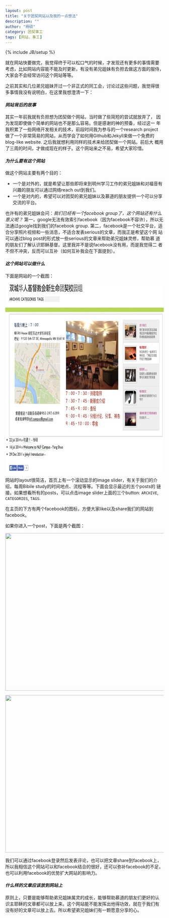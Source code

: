 ```yaml
---
layout: post
title: "关于团契网站以及我的一点想法"
description: ""
author: "杨硕"
category: 团契事工
tags: [网站，事工]
---
```

{% include JB/setup %}

就在网站快要做完，我觉得终于可以松口气的时候，才发现还有更多的事情需要
考虑，比如网站内容能不能及时更新，有没有弟兄姐妹有负担去做这方面的服侍，
大家会不会经常访问这个网站等等。

之前其实和几位弟兄姐妹开过一个非正式的同工会，讨论过这些问题，我觉得很
多事情我没有说明白，在这里我想澄清一下：

#### *网站背后的故事*

其实一年前我就有负担想为团契做个网站，当时做了些简短的尝试就放弃了，
因为发现即使做个简单的网站也不是那么容易。但是感谢的神的预备，经过这一
年我积累了一些网络开发相关的技术，前段时间我为参与的一个research project
做了一个非常简易的网站，从而学会了如何用Github和Jekyll来做一个免费的
blog-like website. 之后我就想利用同样的技术来给团契做一个网站。前后大
概用了三周的时间，才做成现在的样子。这个网站来之不易，希望大家珍惜。

#### *为什么要有这个网站*

做这个网站主要有两个目的：
- 一个是对外的，就是希望让那些即将来到明州学习工作的弟兄姐妹和对福音有
  兴趣的朋友可以通过网络reach out到我们。
- 一个是对内的，希望可以对团契的弟兄姐妹以及慕道的朋友提供一个可以分享
  交流的平台。

也许有的弟兄姐妹会问：*我们已经有一个facebook group了，这个网站还有什么
意义呢？* 第一，google无法有效索引facebook（因为facebook不容许），所以无
法通过google找到我们的facebook group. 第二，facebook是一个社交平台，适
合分享照片视频和一些消息，不适合发表serious的文章，而我正是希望这个网
站可以通过blog post的形式放一些serious的文章来帮助弟兄姐妹灵修，帮助慕
道的朋友们了解认识耶稣基督。这里我并不是说facebook没有用，而是我觉得二
者不但不冲突，反而可以互补（如何互补我会在下面提到）。

#### *这个网站可以做什么*

下面是网站的一个截图：

<img src="/images/screenshot1.png" alt=""
height="600" width="800" align="middle" />

网站的layout很简洁，首页上有一个滚动显示的image slider，有关于我们的介
绍，每周Bibile study的时间地点、流程等等。下面会显示最近的五个posts的
链接。如果想看所有的posts，可以点击image slider上面的三个button:
`ARCHIVE`, `CATEGORIES`, `TAGS`.

在主页的下方有两个facebook的图标，方便大家like以及share我们的网站到
facebook。

如果你进入一个post，下面是两个截图：

<img src="{{ site.baseurl }}/images/screenshot3.png" alt=""
height="500" width="600" align="middle" />

<img src="{{ site.baseurl }}/images/screenshot2.png" alt=""
height="500" width="600" align="middle" />

我们可以通过facebook登录然后发表评论，也可以把文章share到facebook上，
所以我相信这个网站可以和facebook结合的很好，还可以弥补facebook的不足，
也可以利用facebook的优势扩大网站的影响力。

#### *什么样的文章应该放到网站上*

原则上，只要是能够帮助弟兄姐妹属灵的成长，能够帮助慕道的朋友们更好的认
识主耶稣的文章都可以放上来。这个网站能不能发挥出他得功效，就在于我们有
没有好的文章可以放上去。所以希望弟兄姐妹们有一颗愿意分享的心。
